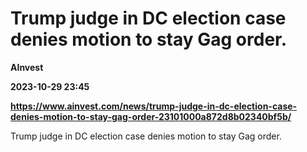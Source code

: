 # Trump judge in DC election case denies motion to stay Gag order.
**AInvest**

**2023-10-29 23:45**

**https://www.ainvest.com/news/trump-judge-in-dc-election-case-denies-motion-to-stay-gag-order-23101000a872d8b02340bf5b/**

Trump judge in DC election case denies motion to stay Gag order.